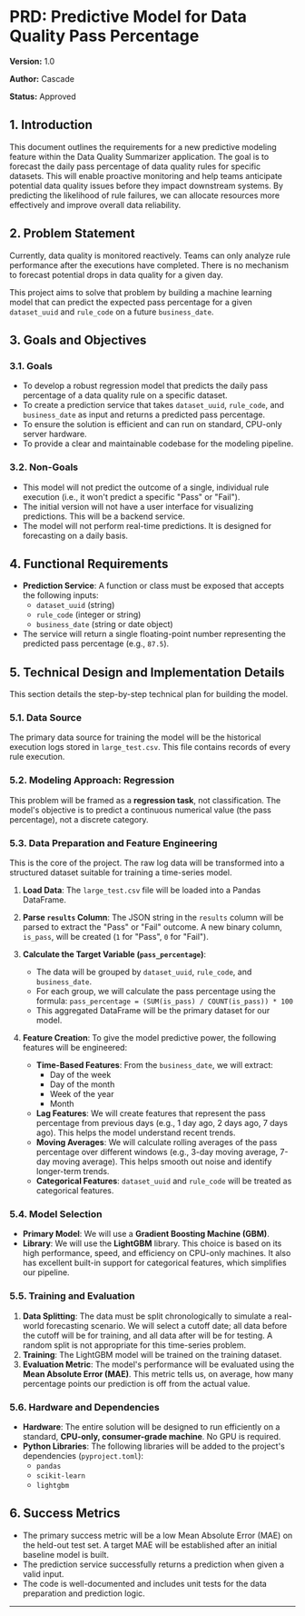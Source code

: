 # **PRD: Predictive Model for Data Quality Pass Percentage**

**Version:** 1.0

**Author:** Cascade

**Status:** Approved

## **1. Introduction**

This document outlines the requirements for a new predictive modeling feature within the Data Quality Summarizer application. The goal is to forecast the daily pass percentage of data quality rules for specific datasets. This will enable proactive monitoring and help teams anticipate potential data quality issues before they impact downstream systems. By predicting the likelihood of rule failures, we can allocate resources more effectively and improve overall data reliability.

## **2. Problem Statement**

Currently, data quality is monitored reactively. Teams can only analyze rule performance after the executions have completed. There is no mechanism to forecast potential drops in data quality for a given day.

This project aims to solve that problem by building a machine learning model that can predict the expected pass percentage for a given `dataset_uuid` and `rule_code` on a future `business_date`.

## **3. Goals and Objectives**

### **3.1. Goals**

*   To develop a robust regression model that predicts the daily pass percentage of a data quality rule on a specific dataset.
*   To create a prediction service that takes `dataset_uuid`, `rule_code`, and `business_date` as input and returns a predicted pass percentage.
*   To ensure the solution is efficient and can run on standard, CPU-only server hardware.
*   To provide a clear and maintainable codebase for the modeling pipeline.

### **3.2. Non-Goals**

*   This model will not predict the outcome of a single, individual rule execution (i.e., it won't predict a specific "Pass" or "Fail").
*   The initial version will not have a user interface for visualizing predictions. This will be a backend service.
*   The model will not perform real-time predictions. It is designed for forecasting on a daily basis.

## **4. Functional Requirements**

*   **Prediction Service**: A function or class must be exposed that accepts the following inputs:
    *   `dataset_uuid` (string)
    *   `rule_code` (integer or string)
    *   `business_date` (string or date object)
*   The service will return a single floating-point number representing the predicted pass percentage (e.g., `87.5`).

## **5. Technical Design and Implementation Details**

This section details the step-by-step technical plan for building the model.

### **5.1. Data Source**

The primary data source for training the model will be the historical execution logs stored in `large_test.csv`. This file contains records of every rule execution.

### **5.2. Modeling Approach: Regression**

This problem will be framed as a **regression task**, not classification. The model's objective is to predict a continuous numerical value (the pass percentage), not a discrete category.

### **5.3. Data Preparation and Feature Engineering**

This is the core of the project. The raw log data will be transformed into a structured dataset suitable for training a time-series model.

1.  **Load Data**: The `large_test.csv` file will be loaded into a Pandas DataFrame.
2.  **Parse `results` Column**: The JSON string in the `results` column will be parsed to extract the "Pass" or "Fail" outcome. A new binary column, `is_pass`, will be created (`1` for "Pass", `0` for "Fail").
3.  **Calculate the Target Variable (`pass_percentage`)**:
    *   The data will be grouped by `dataset_uuid`, `rule_code`, and `business_date`.
    *   For each group, we will calculate the pass percentage using the formula:
        `pass_percentage = (SUM(is_pass) / COUNT(is_pass)) * 100`
    *   This aggregated DataFrame will be the primary dataset for our model.

4.  **Feature Creation**: To give the model predictive power, the following features will be engineered:
    *   **Time-Based Features**: From the `business_date`, we will extract:
        *   Day of the week
        *   Day of the month
        *   Week of the year
        *   Month
    *   **Lag Features**: We will create features that represent the pass percentage from previous days (e.g., 1 day ago, 2 days ago, 7 days ago). This helps the model understand recent trends.
    *   **Moving Averages**: We will calculate rolling averages of the pass percentage over different windows (e.g., 3-day moving average, 7-day moving average). This helps smooth out noise and identify longer-term trends.
    *   **Categorical Features**: `dataset_uuid` and `rule_code` will be treated as categorical features.

### **5.4. Model Selection**

*   **Primary Model**: We will use a **Gradient Boosting Machine (GBM)**.
*   **Library**: We will use the **LightGBM** library. This choice is based on its high performance, speed, and efficiency on CPU-only machines. It also has excellent built-in support for categorical features, which simplifies our pipeline.

### **5.5. Training and Evaluation**

1.  **Data Splitting**: The data must be split chronologically to simulate a real-world forecasting scenario. We will select a cutoff date; all data before the cutoff will be for training, and all data after will be for testing. A random split is not appropriate for this time-series problem.
2.  **Training**: The LightGBM model will be trained on the training dataset.
3.  **Evaluation Metric**: The model's performance will be evaluated using the **Mean Absolute Error (MAE)**. This metric tells us, on average, how many percentage points our prediction is off from the actual value.

### **5.6. Hardware and Dependencies**

*   **Hardware**: The entire solution will be designed to run efficiently on a standard, **CPU-only, consumer-grade machine**. No GPU is required.
*   **Python Libraries**: The following libraries will be added to the project's dependencies (`pyproject.toml`):
    *   `pandas`
    *   `scikit-learn`
    *   `lightgbm`

## **6. Success Metrics**

*   The primary success metric will be a low Mean Absolute Error (MAE) on the held-out test set. A target MAE will be established after an initial baseline model is built.
*   The prediction service successfully returns a prediction when given a valid input.
*   The code is well-documented and includes unit tests for the data preparation and prediction logic.

---
